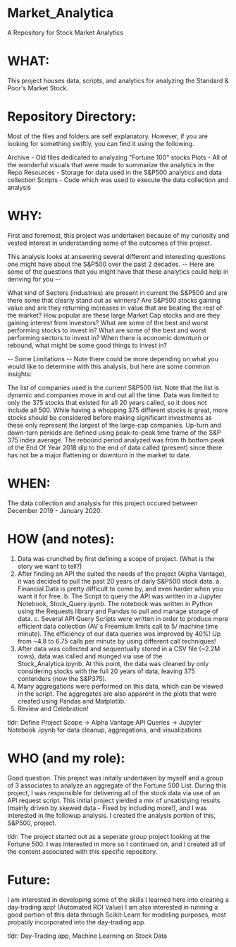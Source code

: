 # Market_Analytica
A Repository for Stock Market Analytics



# WHAT:
This project houses data, scripts, and analytics for analyzing the Standard & Poor's Market Stock.


# Repository Directory:
Most of the files and folders are self explanatory. However, if you are looking for something swiftly, you can find it using the following.

Archive - Old files dedicated to analyzing "Fortune 100" stocks
Plots - All of the wonderful visuals that were made to summarize the analytics in the Repo
Resources - Storage for data used in the S&P500 analytics and data collection
Scripts - Code which was used to execute the data collection and analysis


# WHY:
First and foremost, this project was undertaken because of my curiosity and vested interest in understanding some of the outcomes of this project.

This analysis looks at answering several different and interesting questions one might have about the S&P500 over the past 2 decades.
-- Here are some of the questions that you might have that these analytics could help in deriving for you --

What kind of Sectors (industries) are present in current the S&P500 and are there some that clearly stand out as winners?
Are S&P500 stocks gaining value and are they returning increases in value that are beating the rest of the market?
How popular are these large Market Cap stocks and are they gaining interest from investors?
What are some of the best and worst performing stocks to invest in?
What are some of the best and worst performing sectors to invest in?
When there is economic downturn or rebound, what might be some good things to invest in?

-- Some Limitations -- 
Note there could be more depending on what you would like to determine with this analysis, but here are some common insights:

The list of companies used is the current S&P500 list. Note that the list is dynamic and companies move in and out all the time.
Data was limited to only the 375 stocks that existed for all 20 years called, so it does not include all 500.
While having a whopping 375 different stocks is great, more stocks should be considered before making significant investments as these only represent the largest of the large-cap companies.
Up-turn and down-turn periods are defined using peak-to-peak time frame of the S&P 375 index average.
The rebound period analyzed was from th bottom peak of the End Of Year 2018 dip to the end of data called (present) since there has not be a major flattening or downturn in the market to date.


# WHEN:
The data collection and analysis for this project occured between December 2019 - January 2020.


# HOW (and notes):
1. Data was crunched by first defining a scope of project. (What is the story we want to tell?)
2. After finding an API the suited the needs of the project (Alpha Vantage), it was decided to pull the past 20 years of daily S&P500 stock data. 
	a. Financial Data is pretty difficult to come by, and even harder when you want it for free.
	b. The Script to query the API was written in a Jupyter Notebook, Stock_Query.ipynb. The notebook was written in Python using the Requests library and Pandas to pull and manage storage of data. 
	c. Several API Query Scripts were written in order to produce more efficient data collection (AV's Freemium limits call to 5/ machine time minute). The efficiency of our data queries was improved by 40%! Up from ~4.8 to 6.75 calls per minute by using different call techniques!
3. After data was collected and sequentually stored in a CSV file (~2.2M rows), data was called and munged via use of the Stock_Analytica.ipynb. At this point, the data was cleaned by only considering stocks with the full 20 years of data, leaving 375 contenders (now the S&P375).
4. Many aggregations were performed on this data, which can be viewed in the script. The aggregates are also apparent in the plots that were created using Pandas and Matplotlib.
5. Review and Celebration!

tldr: Define Project Scope -> Alpha Vantage API Queries -> Jupyter Notebook .ipynb for data cleanup, aggregations, and visualizations


# WHO (and my role):
Good question. This project was initally undertaken by myself and a group of 3 associates to analyze an aggregate of the Fortune 500 List. During this project, I was responsible for delivering all of the stock data via use of an API request script.
This initial project yielded a mix of unsatistying results (mainly driven by skewed data - Fixed by including more!), and I was interested in the followup analysis.
I created the analysis portion of this, S&P500, project.

tldr: The project started out as a seperate group project looking at the Fortune 500. I was interested in more so I continued on, and I created all of the content associated with this specific repository.


# Future:
I am interested in developing some of the skills I learned here into creating a day-trading app! (Automated ROI Value)
I am also interested in running a good portion of this data through Scikit-Learn for modeling purposes, most probably incorporated into the day-trading app.

tldr: Day-Trading app, Machine Learning on Stock Data